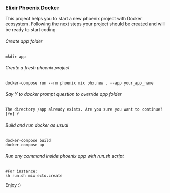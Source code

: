 ### Elixir Phoenix Docker
This project helps you to start a new phoenix project with Docker
ecosystem. Following the next steps your project should be created
and will be ready to start coding

###### Create app folder
```
mkdir app
```
###### Create a fresh phoenix project
```
docker-compose run --rm phoenix mix phx.new . --app your_app_name
```

###### Say Y to docker prompt question to override app folder
```
The directory /app already exists. Are you sure you want to continue? [Yn] Y
```

###### Build and run docker as usual
```
docker-compose build
docker-compose up
```

###### Run any command inside phoenix app with run.sh script
```
#For instance:
sh run.sh mix ecto.create
```

Enjoy :)
